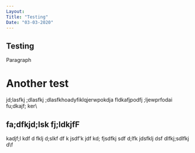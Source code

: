```yaml
---
Layout: 
Title: "Testing"
Date: "03-03-2020"
---
```


## Testing

Paragraph

# Another test
 
 jd;lasfkj ;dlasfkj ;dlasfkhoadyfiklqjerwpokdja fldkafjpodfj ;ljewprfodai fu;dkajf; ker\


 ## **fa;dfkjd;lsk fj;ldkjfF**
 kadjf;l kdf
 d fklj d;slkf
 df k jsdf'k jdf
 kd; fjsdfkj sdf
 d;lfk jdsfklj dsf
  dlfkj;sdlfkj d\f